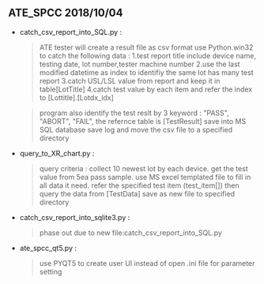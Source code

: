 ## ATE_SPCC 2018/10/04 ##
*	catch_csv_report_into_SQL.py :
	> ATE tester will create a result file as csv format
	> use Python.win32 to catch the following data : 
		1.test report title include device name, testing date, lot number,tester machine number
		2.use the last modified datetime as index to identifiy the same lot has many test report
		3.catch USL/LSL value from report and keep it in table[LotTitle]
		4.catch test value by each item and refer the index to [Lottitle].[Lotdx_idx]

	> program also identify the test reslt by 3 keyword : "PASS", "ABORT", "FAIL", the refernce table is [TestResult]
	> save into MS SQL database
	> save log and move the csv file to a specified directory

*	query_to_XR_chart.py :
	> query criteria : collect 10 newest lot by each device. get the test value from 5ea pass sample.
	> use MS excel templated file to fill in all data it need.
	> refer the specified test item (test_item[]) then query the data from [TestData]
	> save as new file to specified directory

*	catch_csv_report_into_sqlite3.py :
	> phase out due to new file:catch_csv_report_into_SQL.py

*	ate_spcc_qt5.py :
	> use PYQT5 to create user UI instead of open .ini file for parameter setting


